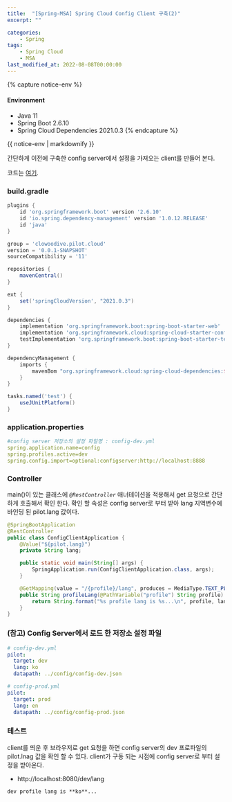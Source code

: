 ```yaml
---
title:  "[Spring-MSA] Spring Cloud Config Client 구축(2)"
excerpt: ""

categories:
    - Spring
tags:
    - Spring Cloud
    - MSA
last_modified_at: 2022-08-08T00:00:00
---
```


{% capture notice-env %}
#### Environment
- Java 11
- Spring Boot 2.6.10
- Spring Cloud Dependencies 2021.0.3
{% endcapture %}
<div class="notice--primary">{{ notice-env | markdownify }}</div>


간단하게 이전에 구축한 config server에서 설정을 가져오는 client를 만들어 본다.

코드는 [여기](https://github.com/clowoodive/pilot/tree/main/pilot-spring-cloud-config-client).

### build.gradle

```groovy
plugins {
	id 'org.springframework.boot' version '2.6.10'
	id 'io.spring.dependency-management' version '1.0.12.RELEASE'
	id 'java'
}

group = 'clowoodive.pilot.cloud'
version = '0.0.1-SNAPSHOT'
sourceCompatibility = '11'

repositories {
	mavenCentral()
}

ext {
	set('springCloudVersion', "2021.0.3")
}

dependencies {
	implementation 'org.springframework.boot:spring-boot-starter-web'
	implementation 'org.springframework.cloud:spring-cloud-starter-config'
	testImplementation 'org.springframework.boot:spring-boot-starter-test'
}

dependencyManagement {
	imports {
		mavenBom "org.springframework.cloud:spring-cloud-dependencies:${springCloudVersion}"
	}
}

tasks.named('test') {
	useJUnitPlatform()
}
```

### application.properties

```yaml
#config server 저장소의 설정 파일명 : config-dev.yml
spring.application.name=config
spring.profiles.active=dev
spring.config.import=optional:configserver:http://localhost:8888
```

### Controller

main()이 있는 클래스에 *`@RestController`* 애너테이션을 적용해서 get 요청으로 간단하게 호출해서 확인 한다. 확인 할 속성은 config server로 부터 받아 lang 지역변수에 바인딩 된 pilot.lang 값이다.

```java
@SpringBootApplication
@RestController
public class ConfigClientApplication {
    @Value("${pilot.lang}")
    private String lang;

    public static void main(String[] args) {
        SpringApplication.run(ConfigClientApplication.class, args);
    }

    @GetMapping(value = "/{profile}/lang", produces = MediaType.TEXT_PLAIN_VALUE)
    public String profileLang(@PathVariable("profile") String profile) {
        return String.format("%s profile lang is %s...\n", profile, lang);
    }
}
```

### (참고) Config Server에서 로드 한 저장소 설정 파일

```yaml
# config-dev.yml
pilot:
  target: dev
  lang: ko
  datapath: ../config/config-dev.json
```

```yaml
# config-prod.yml
pilot:
  target: prod
  lang: en
  datapath: ../config/config-prod.json
```

### 테스트

client를 띄운 후 브라우저로 get 요청을 하면 config server의 dev 프로파일의 pilot.lnag 값을 확인 할 수 있다. client가 구동 되는 시점에 config server로 부터 설정을 받아온다.

- http://localhost:8080/dev/lang

```
dev profile lang is **ko**...
```

<!--

[https://www.baeldung.com/spring-cloud-configuration](https://www.baeldung.com/spring-cloud-configuration)

-->